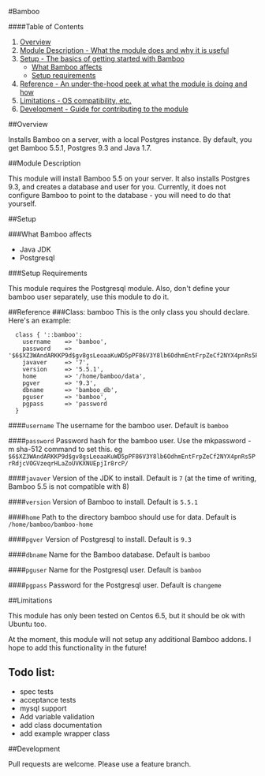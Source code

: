 #Bamboo

####Table of Contents

1. [Overview](#overview)
2. [Module Description - What the module does and why it is useful](#module-description)
3. [Setup - The basics of getting started with Bamboo](#setup)
    * [What Bamboo affects](#what-[modulename]-affects)
    * [Setup requirements](#setup-requirements)
4. [Reference - An under-the-hood peek at what the module is doing and how](#reference)
5. [Limitations - OS compatibility, etc.](#limitations)
6. [Development - Guide for contributing to the module](#development)

##Overview

Installs Bamboo on a server, with a local Postgres instance. By default, you get Bamboo 5.5.1, Postgres 9.3 and Java 1.7.

##Module Description

This module will install Bamboo 5.5 on your server. It also installs Postgres 9.3, and creates a database and user for you. Currently, it does not configure Bamboo to point to the database - you will need to do that yourself.

##Setup

###What Bamboo affects

* Java JDK
* Postgresql

###Setup Requirements

 This module requires the Postgresql module. Also, don't define your bamboo user separately, use this module to do it.
 
##Reference
###Class: bamboo
This is the only class you should declare. Here's an example:

```
  class { '::bamboo':
    username    => 'bamboo',
    password    => '$6$XZ3WAndARKKP9d$gv8gsLeoaaKuWD5pPF86V3Y8lb6OdhmEntFrpZeCf2NYX4pnRs5PrRdjcVOGVzeqrHLaZoUVKXNUEpjIr8rcP/',
    javaver     => '7',
    version     => '5.5.1',
    home        => '/home/bamboo/data',
    pgver       => '9.3',
    dbname      => 'bamboo_db',
    pguser      => 'bamboo',
    pgpass      => 'password
  }
```
####`username`
The username for the bamboo user. Default is `bamboo`

####`password`
Password hash for the bamboo user. Use the mkpassword -m sha-512 command to set this. eg
`$6$XZ3WAndARKKP9d$gv8gsLeoaaKuWD5pPF86V3Y8lb6OdhmEntFrpZeCf2NYX4pnRs5PrRdjcVOGVzeqrHLaZoUVKXNUEpjIr8rcP/`

####`javaver`
Version of the JDK to install. Default is `7` (at the time of writing, Bamboo 5.5 is not compatible with 8)

####`version`
Version of Bamboo to install. Default is `5.5.1`

####`home`
Path to the directory bamboo should use for data. Default is `/home/bamboo/bamboo-home`

####`pgver`
Version of Postgresql to install. Default is  `9.3`

####`dbname`
Name for the Bamboo database. Default is `bamboo`

####`pguser`
Name for the Postgresql user. Default is `bamboo`

####`pgpass`
Password for the Postgresql user. Default is `changeme`


##Limitations

This module has only been tested on Centos 6.5, but it should be ok with Ubuntu too.

At the moment, this module will not setup any additional Bamboo addons. I hope to add this functionality in the future!

## Todo list:

* spec tests
* acceptance tests
* mysql support
* Add variable validation
* add class documentation
* add example wrapper class

##Development

Pull requests are welcome. Please use a feature branch.
